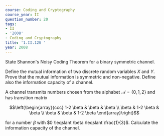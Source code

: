 ```yaml
---
course: Coding and Cryptography
course_year: II
question_number: 20
tags:
- II
- '2008'
- Coding and Cryptography
title: '1.II.12G '
year: 2008
---
```



State Shannon's Noisy Coding Theorem for a binary symmetric channel.

Define the mutual information of two discrete random variables $X$ and $Y$. Prove that the mutual information is symmetric and non-negative. Define also the information capacity of a channel.

A channel transmits numbers chosen from the alphabet $\mathcal{A}=\{0,1,2\}$ and has transition matrix

$$\left(\begin{array}{ccc}
1-2 \beta & \beta & \beta \\
\beta & 1-2 \beta & \beta \\
\beta & \beta & 1-2 \beta
\end{array}\right)$$

for a number $\beta$ with $0 \leqslant \beta \leqslant \frac{1}{3}$. Calculate the information capacity of the channel.